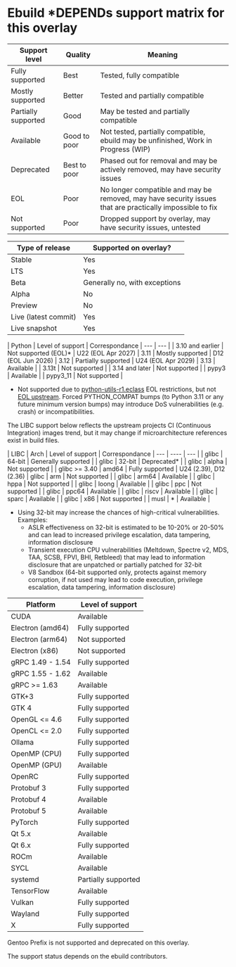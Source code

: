 # Ebuild *DEPENDs support matrix for this overlay

| Support level        | Quality      | Meaning                                                                                                  |
| ---                  | ---          | ---                                                                                                      |
| Fully supported      | Best         | Tested, fully compatible                                                                                 |
| Mostly supported     | Better       | Tested and partially compatible                                                                          |
| Partially supported  | Good         | May be tested and partially compatible                                                                   |
| Available            | Good to poor | Not tested, partially compatible, ebuild may be unfinished, Work in Progress (WIP)                       |
| Deprecated           | Best to poor | Phased out for removal and may be actively removed, may have security issues                             |
| EOL                  | Poor         | No longer compatible and may be removed, may have security issues that are practically impossible to fix |
| Not supported        | Poor         | Dropped support by overlay, may have security issues, untested                                           |

| Type of release      | Supported on overlay?                 |
| ---                  | ---                                   |
| Stable               | Yes                                   |
| LTS                  | Yes                                   |
| Beta                 | Generally no, with exceptions         |
| Alpha                | No                                    |
| Preview              | No                                    |
| Live (latest commit) | Yes                                   |
| Live snapshot        | Yes                                   |

| Python               | Level of support                      | Correspondance
| ---                  | ---                                   |
| 3.10 and earlier     | Not supported (EOL)*                  | U22 (EOL Apr 2027)
| 3.11                 | Mostly supported                      | D12 (EOL Jun 2026)
| 3.12                 | Partially supported                   | U24 (EOL Apr 2029)
| 3.13                 | Available                             |
| 3.13t                | Not supported                         |
| 3.14 and later       | Not supported                         |
| pypy3                | Available                             |
| pypy3_11             | Not supported                         |

* Not supported due to [python-utils-r1.eclass](https://github.com/gentoo/gentoo/blob/master/eclass/python-utils-r1.eclass#L44)
  EOL restrictions, but not [EOL upstream](https://devguide.python.org/versions/).
  Forced PYTHON_COMPAT bumps (to Python 3.11 or any future minimum version
  bumps) may introduce DoS vulnerabilities (e.g. crash) or incompatibilities.

The LIBC support below reflects the upstream projects CI (Continuous
Integration) images trend, but it may change if microarchitecture references
exist in build files.

| LIBC                 | Arch    | Level of support            | Correspondance
| ---                  | ----    | ---                         |
| glibc                | 64-bit  | Generally supported         |
| glibc                | 32-bit  | Deprecated*                 |
| glibc                | alpha   | Not supported               |
| glibc >= 3.40        | amd64   | Fully supported             | U24 (2.39), D12 (2.36)
| glibc                | arm     | Not supported               |
| glibc                | arm64   | Available                   |
| glibc                | hppa    | Not supported               |
| glibc                | loong   | Available                   |
| glibc                | ppc     | Not supported               |
| glibc                | ppc64   | Available                   |
| glibc                | riscv   | Available                   |
| glibc                | sparc   | Available                   |
| glibc                | x86     | Not supported               |
| musl                 | *       | Available                   |

* Using 32-bit may increase the chances of high-critical vulnerabilities.  Examples:
  - ASLR effectiveness on 32-bit is estimated to be 10-20% or 20-50% and can lead to increased privilege escalation, data tampering, information disclosure
  - Transient execution CPU vulnerabilities (Meltdown, Spectre v2, MDS, TAA, SCSB, FPVI, BHI, Retbleed) that may lead to information disclosure that are unpatched or partially patched for 32-bit
  - V8 Sandbox (64-bit supported only, protects against memory corruption, if not used may lead to code execution, privilege escalation, data tampering, information disclosure)

| Platform             | Level of support                      |
| ---                  | ---                                   |
| CUDA                 | Available                             |
| Electron (amd64)     | Fully supported                       |
| Electron (arm64)     | Not supported                         |
| Electron (x86)       | Not supported                         |
| gRPC 1.49 - 1.54     | Fully supported                       |
| gRPC 1.55 - 1.62     | Available                             |
| gRPC >= 1.63         | Available                             |
| GTK+3                | Fully supported                       |
| GTK 4                | Fully supported                       |
| OpenGL <= 4.6        | Fully supported                       |
| OpenCL <= 2.0        | Fully supported                       |
| Ollama               | Fully supported                       |
| OpenMP (CPU)         | Fully supported                       |
| OpenMP (GPU)         | Available                             |
| OpenRC               | Fully supported                       |
| Protobuf 3           | Fully supported                       |
| Protobuf 4           | Available                             |
| Protobuf 5           | Available                             |
| PyTorch              | Fully supported                       |
| Qt 5.x               | Available                             |
| Qt 6.x               | Fully supported                       |
| ROCm                 | Available                             |
| SYCL                 | Available                             |
| systemd              | Partially supported                   |
| TensorFlow           | Available                             |
| Vulkan               | Fully supported                       |
| Wayland              | Fully supported                       |
| X                    | Fully supported                       |

Gentoo Prefix is not supported and deprecated on this overlay.

The support status depends on the ebuild contributors.
